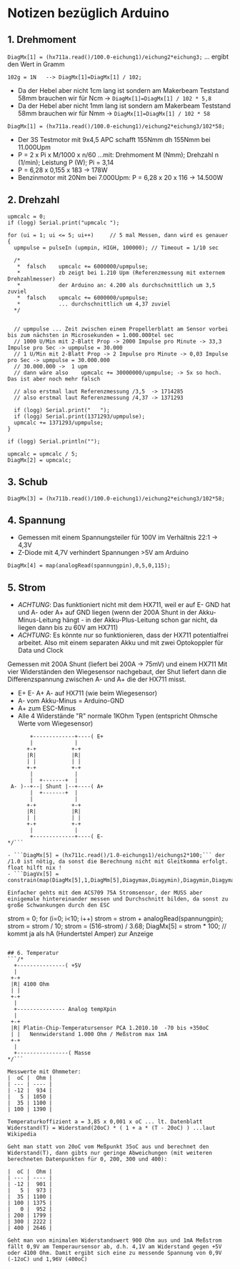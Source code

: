 # Notizen bezüglich Arduino

## 1. Drehmoment

```DiagMx[1] = (hx711a.read()/100.0-eichung1)/eichung2*eichung3;``` ... ergibt den Wert in Gramm


```102g = 1N   --> DiagMx[1]=DiagMx[1] / 102;```

- Da der Hebel aber nicht 1cm lang ist sondern am Makerbeam Teststand 58mm brauchen wir für Ncm -> ```DiagMx[1]=DiagMx[1] / 102 * 5,8```
- Da der Hebel aber nicht 1mm lang ist sondern am Makerbeam Teststand 58mm brauchen wir für Nmm -> ```DiagMx[1]=DiagMx[1] / 102 * 58```


```
DiagMx[1] = (hx711a.read()/100.0-eichung1)/eichung2*eichung3/102*58;
```

- Der 3S Testmotor mit 9x4,5 APC schafft 155Nmm dh 155Nmm bei 11.000Upm
- P = 2 x Pi x M/1000 x n/60  ...mit: Drehmoment M (Nmm); Drehzahl n (1/min); Leistung P (W); Pi = 3,14
- P = 6,28 x 0,155 x 183 -> 178W
- Benzinmotor mit 20Nm bei 7.000Upm: P = 6,28 x 20 x 116 -> 14.500W


## 2. Drehzahl
```
upmcalc = 0;
if (logg) Serial.print("upmcalc ");

for (ui = 1; ui <= 5; ui++)     // 5 mal Messen, dann wird es genauer
{
  upmpulse = pulseIn (upmpin, HIGH, 100000); // Timeout = 1/10 sec
  
  /* 
   *  falsch    upmcalc += 6000000/upmpulse; 
   *            zb zeigt bei 1.210 Upm (Referenzmessung mit externem Drehzahlmesser) 
   *            der Arduino an: 4.200 als durchschnittlich um 3,5 zuviel
   *  falsch    upmcalc += 6000000/upmpulse;
   *            ... durchschnittlich um 4,37 zuviel
  */


  // upmpulse ... Zeit zwischen einem Propellerblatt am Sensor vorbei bis zum nächsten in Microsekunden = 1.000.000tel sec
  // 1000 U/Min mit 2-Blatt Prop -> 2000 Impulse pro Minute -> 33,3 Impulse pro Sec -> upmpulse = 30.000
  // 1 U/Min mit 2-Blatt Prop -> 2 Impulse pro Minute -> 0,03 Impulse pro Sec -> upmpulse = 30.000.000
  // 30.000.000 ->  1 upm
  // dann wäre also    upmcalc += 30000000/upmpulse; -> 5x so hoch. Das ist aber noch mehr falsch

  // also erstmal laut Referenzmessung /3,5  -> 1714285
  // also erstmal laut Referenzmessung /4,37 -> 1371293

  if (logg) Serial.print("   "); 
  if (logg) Serial.print(1371293/upmpulse);
  upmcalc += 1371293/upmpulse;
}

if (logg) Serial.println(""); 

upmcalc = upmcalc / 5;
DiagMx[2] = upmcalc;
```

## 3. Schub

```DiagMx[3] = (hx711b.read()/100.0-eichung1)/eichung2*eichung3/102*58;```

## 4. Spannung
- Gemessen mit einem Spannungsteiler für 100V im Verhältnis 22:1 -> 4,3V
- Z-Diode mit 4,7V verhindert Spannungen >5V am Arduino

```DiagMx[4] = map(analogRead(spannungpin),0,5,0,115);```


## 5. Strom
- *ACHTUNG*: Das funktioniert nicht mit dem HX711, weil er auf E- GND hat und A- oder A+ auf GND liegen (wenn der 200A Shunt in der Akku-Minus-Leitung hängt - in der Akku-Plus-Leitung schon gar nicht, da liegen dann bis zu 60V am HX711)
- *ACHTUNG*: Es könnte nur so funktionieren, dass der HX711 potentialfrei arbeitet. Also mit einem separaten Akku und mit zwei Optokoppler für Data und Clock

Gemessen mit 200A Shunt (liefert bei 200A -> 75mV) und einem HX711
Mit vier Widerständen den Wiegesensor nachgebaut, der Shut liefert dann die Differenzspannung zwischen A- und A+ die der HX711 misst.
- E+ E- A+ A- auf HX711 (wie beim Wiegesensor)
- A- vom Akku-Minus = Arduino-GND
- A+ zum ESC-Minus
- Alle 4 Widerstände "R" normale 1KOhm Typen (entspricht Ohmsche Werte vom Wiegesensor)

```/*
       +-------------+----( E+
       |             |
      +-+           +-+
      |R|           |R|
      | |           | |
      +-+           +-+
       |             |
       |  +-------+  |
 A- )--+--| Shunt |--+----( A+
       |  +-------+  |
       |             |
      +-+           +-+
      |R|           |R|
      | |           | |
      +-+           +-+
       |             |
       +-------------+----( E-
*/```

- ```DiagMx[5] = (hx711c.read()/1.0-eichungs1)/eichungs2*100;``` der /1.0 ist nötig, da sonst die Berechnung nicht mit Gleitkomma erfolgt. float hilft nix !
- ```DiagVx[5] = constrain(map(DiagMx[5],1,DiagMm[5],Diagymax,Diagymin),Diagymin,Diagymax);```

Einfacher gehts mit dem ACS709 75A Stromsensor, der MUSS aber einigemale hintereinander messen und Durchschnitt bilden, da sonst zu große Schwankungen durch den ESC

```
strom = 0;
for (i=0; i<10; i++)
   strom = strom + analogRead(spannungpin);
strom = strom / 10;
strom = (516-strom) / 3.68;
DiagMx[5] = strom * 100;    // kommt ja als hA (Hundertstel Amper) zur Anzeige
```

## 6. Temperatur
```/*
  +---------------( +5V
  |           
 +-+          
 |R| 4100 Ohm
 | |          
 +-+          
  |
  +--------------- Analog tempXpin
  |            
 +-+           
 |R| Platin-Chip-Temperatursensor PCA 1.2010.10  -70 bis +350oC
 | |   Nennwiderstand 1.000 Ohm / Meßstrom max 1mA
 +-+   
  |            
  +----------------( Masse
*/```

Messwerte mit Ohmmeter:
|  oC |  Ohm |
| --- | ---- |
| -12 |  934 |
|   5 | 1050 |
|  35 | 1100 |
| 100 | 1390 |

Temperaturkoffizient a = 3,85 x 0,001 x oC ... lt. Datenblatt
Widerstand(T) = Widerstand(20oC) * ( 1 + a * (T - 20oC) ) ...laut Wikipedia

Geht man statt von 20oC vom Meßpunkt 35oC aus und berechnet den Widerstand(T), dann gibts nur geringe Abweichungen (mit weiteren berechneten Datenpunkten für 0, 200, 300 und 400):

|  oC |  Ohm |
| --- | ---- |
| -12 |  901 |
|   5 |  973 |
|  35 | 1100 |
| 100 | 1375 |
|   0 |  952 |
| 200 | 1799 |
| 300 | 2222 |
| 400 | 2646 |

Geht man von minimalen Widerstandswert 900 Ohm aus und 1mA Meßstrom fällt 0,9V am Temperaursensor ab, d.h. 4,1V am Widerstand gegen +5V oder 4100 Ohm. Damit ergibt sich eine zu messende Spannung von 0,9V (-12oC) und 1,96V (400oC)

